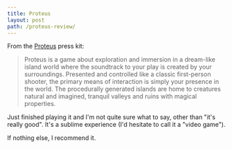 ```yaml
---
title: Proteus
layout: post
path: /proteus-review/
---
```


From the [Proteus](http://www.visitproteus.com/) press kit:

> Proteus is a game about exploration and immersion in a dream-like island world where the soundtrack to your play is created by your surroundings. Presented and controlled like a classic first-person shooter, the primary means of interaction is simply your presence in the world. The procedurally generated islands are home to creatures natural and imagined, tranquil valleys and ruins with magical properties.

Just finished playing it and I'm not quite sure what to say, other than "it's really good". It's a sublime experience (I'd hesitate to call it a "video game").

If nothing else, I recommend it.
